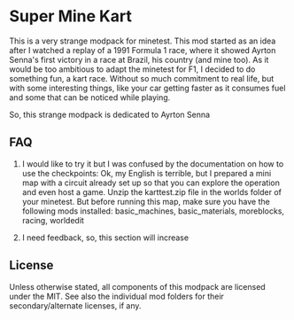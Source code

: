 Super Mine Kart
=======

This is a very strange modpack for minetest. This mod started as an idea after I watched a replay of a 1991 Formula 1 race, where it showed Ayrton Senna's first victory in a race at Brazil, his country (and mine too). As it would be too ambitious to adapt the minetest for F1, I decided to do something fun, a kart race. Without so much commitment to real life, but with some interesting things, like your car getting faster as it consumes fuel and some that can be noticed while playing.

So, this strange modpack is dedicated to Ayrton Senna

FAQ
---

1. I would like to try it but I was confused by the documentation on how to use the checkpoints: Ok, my English is terrible, but I prepared a mini map with a circuit already set up so that you can explore the operation and even host a game. Unzip the karttest.zip file in the worlds folder of your minetest. But before running this map, make sure you have the following mods installed: basic_machines, basic_materials, moreblocks, racing, worldedit

2. I need feedback, so, this section will increase

License
-------

Unless otherwise stated, all components of this modpack are licensed under the
MIT. See also the individual mod folders for their
secondary/alternate licenses, if any.



